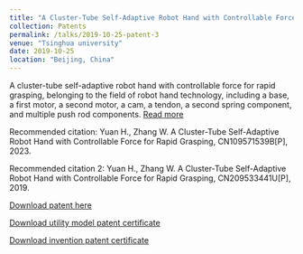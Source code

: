 ```yaml
---
title: "A Cluster-Tube Self-Adaptive Robot Hand with Controllable Force for Rapid Grasping(CN)"
collection: Patents
permalink: /talks/2019-10-25-patent-3
venue: "Tsinghua university"
date: 2019-10-25
location: "Beijing, China"
---
```


A cluster-tube self-adaptive robot hand with controllable force for rapid grasping, belonging to the field of robot hand technology, including a base, a first motor, a second motor, a cam, a tendon, a second spring component, and multiple push rod components. [Read more](https://xueshu.baidu.com/usercenter/paper/show?paperid=1n0h0a40651c0cn0ny5a0rj0ux499005&site=xueshu_se&hitarticle=1)

Recommended citation: Yuan H., Zhang W. A Cluster-Tube Self-Adaptive Robot Hand with Controllable Force for Rapid Grasping, CN109571539B[P], 2023.

Recommended citation 2: Yuan H., Zhang W. A Cluster-Tube Self-Adaptive Robot Hand with Controllable Force for Rapid Grasping, CN209533441U[P], 2019.

[Download patent here](https://github.com/EnderHangYuan/EnderHangYuan.github.io/blob/master/_talks/A%20Cluster-Tube%20Self-Adaptive%20Robot%20Hand%20with%20Controllable%20Force%20for%20Rapid%20Grasping.pdf)

[Download utility model patent certificate](https://github.com/EnderHangYuan/EnderHangYuan.github.io/blob/master/_talks/2019-10-25-A%20Cluster-Tube%20Self-Adaptive%20Robot%20Hand%20with%20Controllable%20Force%20for%20Rapid%20Grasping.pdf)

[Download invention patent certificate](https://github.com/EnderHangYuan/EnderHangYuan.github.io/blob/master/_talks/2019-10-25-A%20Cluster-Tube%20Self-Adaptive%20Robot%20Hand%20with%20Controllable%20Force%20for%20Rapid%20Grasping-patent.pdf)
